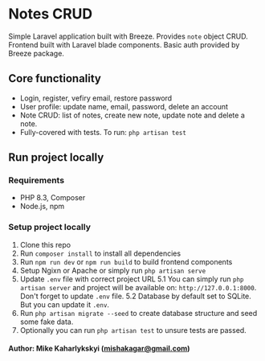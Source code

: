 # Notes CRUD

Simple Laravel application built with Breeze. Provides `note` object CRUD. Frontend built with Laravel blade components. Basic auth provided by Breeze package.

## Core functionality
- Login, register, vefiry email, restore password
- User profile: update name, email, password, delete an account
- Note CRUD: list of notes, create new note, update note and delete a note.
- Fully-covered with tests. To run: `php artisan test`

## Run project locally
### Requirements
- PHP 8.3, Composer
- Node.js, npm

### Setup project locally
1. Clone this repo
2. Run `composer install` to install all dependencies
3. Run `npm run dev` or `npm run build` to build frontend components
4. Setup Ngixn or Apache or simply run `php artisan serve`
5. Update `.env` file with correct project URL
5.1 You can simply run `php artisan server` and project will be available on: `http://127.0.0.1:8000`. Don't forget to update `.env` file.
5.2 Database by default set to SQLite. But you can update it `.env`.
6. Run `php artisan migrate --seed` to create database structure and seed some fake data.
7. Optionally you can run `php artisan test` to unsure tests are passed.

#### Author: Mike Kaharlykskyi (mishakagar@gmail.com)
